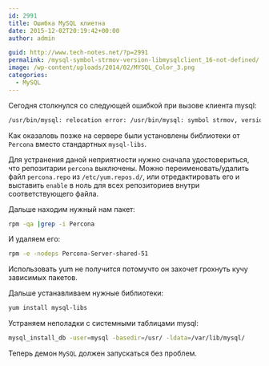 ```yaml
---
id: 2991
title: Ошибка MySQL клиетна
date: 2015-12-02T20:19:42+00:00
author: admin

guid: http://www.tech-notes.net/?p=2991
permalink: /mysql-symbol-strmov-version-libmysqlclient_16-not-defined/
image: /wp-content/uploads/2014/02/MYSQL_Color_3.png
categories:
  - MySQL
---
```

Сегодня столкнулся со следующей ошибкой при вызове клиента mysql:

```bash
/usr/bin/mysql: relocation error: /usr/bin/mysql: symbol strmov, version libmysqlclient_16 not defined in file libmysqlclient.so.16 with link time reference
```

Как оказаловь позже на сервере были установлены библиотеки от `Percona` вместо стандартных `mysql-libs`.

Для устранения даной неприятности нужно сначала удостовериться, что репозитарии `percona` выключены. Можно переименовать/удалить файл `percona.repo` из `/etc/yum.repos.d/`, или отредактировать его и выставить `enable` в ноль для всех репозиториев внутри соответствующего файла.

Дальше находим нужный нам пакет:

```bash
rpm -qa |grep -i Percona
```

И удаляем его:

```bash
rpm -e -nodeps Percona-Server-shared-51
```

Использовать yum не получится потомучто он захочет грохнуть кучу зависимых пакетов.

Дальше устанавливаем нужные библиотеки:

```bash
yum install mysql-libs
```

Устраняем неполадки с системными таблицами mysql:

```bash
mysql_install_db -user=mysql -basedir=/usr/ -ldata=/var/lib/mysql/
```

Теперь демон `MySQL` должен запускаться без проблем.
